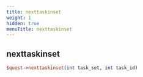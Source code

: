 ```yaml
---
title: nexttaskinset
weight: 1
hidden: true
menuTitle: nexttaskinset
---
```

## nexttaskinset
```perl
$quest->nexttaskinset(int task_set, int task_id)
```